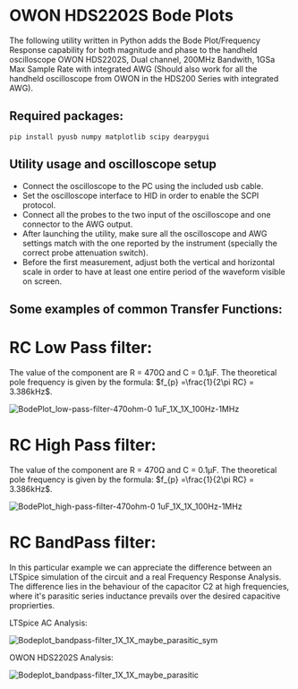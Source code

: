 # OWON HDS2202S Bode Plots
The following utility written in Python adds the Bode Plot/Frequency Response capability for both magnitude and phase to the handheld oscilloscope OWON HDS2202S, Dual channel, 200MHz Bandwith, 1GSa Max Sample Rate with integrated AWG (Should also work for all the handheld oscilloscope from OWON in the HDS200 Series with integrated AWG).

## Required packages:
```
pip install pyusb numpy matplotlib scipy dearpygui
```
## Utility usage and oscilloscope setup
- Connect the oscilloscope to the PC using the included usb cable.
- Set the oscilloscope interface to HID in order to enable the SCPI protocol.
- Connect all the probes to the two input of the oscilloscope and one connector to the AWG output.
- After launching the utility, make sure all the oscilloscope and AWG settings match with the one
  reported by the instrument (specially the correct probe attenuation switch).
- Before the first measurement, adjust both the vertical and horizontal scale in order to have
  at least one entire period of the waveform visible on screen.

## Some examples of common Transfer Functions:

# RC Low Pass filter:
The value of the component are R = 470Ω and C = 0.1μF. 
The theoretical pole frequency is given by the formula: $`f_{p} =\frac{1}{2\pi RC} = 3.386kHz`$.

![BodePlot_low-pass-filter-470ohm-0 1uF_1X_1X_100Hz-1MHz](https://github.com/SimoneAlbano000/OWON-HDS2202S-Bode-Plots/assets/36369471/9b57cb8c-e8a0-4f9c-8df7-39931c7174d0)

# RC High Pass filter:
The value of the component are R = 470Ω and C = 0.1μF. 
The theoretical pole frequency is given by the formula: $`f_{p} =\frac{1}{2\pi RC} = 3.386kHz`$.

![BodePlot_high-pass-filter-470ohm-0 1uF_1X_1X_100Hz-1MHz](https://github.com/SimoneAlbano000/OWON-HDS2202S-Bode-Plots/assets/36369471/dc13d212-908a-488a-bada-2cbe9bd00fc5)

# RC BandPass filter:
In this particular example we can appreciate the difference between an LTSpice simulation of the circuit and a real Frequency Response Analysis. The difference lies in the behaviour of the capacitor C2 at high frequencies, where it's parasitic series inductance prevails over the desired capacitive proprierties.

LTSpice AC Analysis:

![Bodeplot_bandpass-filter_1X_1X_maybe_parasitic_sym](https://github.com/SimoneAlbano000/OWON-HDS2202S-Bode-Plots/assets/36369471/8114cea8-ef20-4e33-b444-006ed3f50fd8)

OWON HDS2202S Analysis:

![Bodeplot_bandpass-filter_1X_1X_maybe_parasitic](https://github.com/SimoneAlbano000/OWON-HDS2202S-Bode-Plots/assets/36369471/c1848be0-f084-42d0-ba1e-a47f3d93264e)
